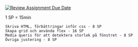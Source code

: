 [![Review Assignment Due Date](https://classroom.github.com/assets/deadline-readme-button-22041afd0340ce965d47ae6ef1cefeee28c7c493a6346c4f15d667ab976d596c.svg)](https://classroom.github.com/a/mHa02F-Z)


 1 SP = 15min

    Skriva HTML, förbättringar inför css - 8 SP
    Skapa grid och använda flex - 16 SP
    Media queris för att detektera storlek på fönstret - 8 SP
    Övriga justering - 8 SP

